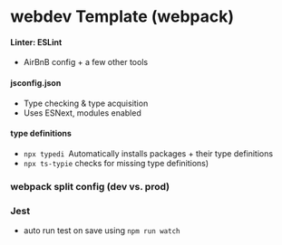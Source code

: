 # webdev Template (webpack)

#### Linter: ESLint

* AirBnB config + a few other tools

#### jsconfig.json

* Type checking & type acquisition
* Uses ESNext, modules enabled

#### type definitions

- `npx typedi `Automatically installs packages + their type definitions
- `npx ts-typie` checks for missing type definitions)

### webpack split config (dev vs. prod)

### Jest

- auto run test on save using `npm run watch`
